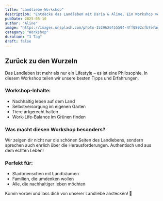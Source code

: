 ```yaml
---
title: "Landliebe-Workshop"
description: "Entdecke das Landleben mit Daria & Aline. Ein Workshop voller Inspiration für alle, die das einfache Leben auf dem Land lieben."
pubDate: 2025-05-10
author: "Aline"
image: "https://images.unsplash.com/photo-1529626455594-4ff0802cfb7e?auto=format&fit=facearea&w=900&h=400&facepad=2&q=80"
category: "Workshop"
duration: "1 Tag"
draft: false
---
```


## Zurück zu den Wurzeln

Das Landleben ist mehr als nur ein Lifestyle – es ist eine Philosophie. In diesem Workshop teilen wir unsere besten Tipps und Erfahrungen.

### Workshop-Inhalte:

- Nachhaltig leben auf dem Land
- Selbstversorgung im eigenen Garten
- Tiere artgerecht halten
- Work-Life-Balance im Grünen finden

### Was macht diesen Workshop besonders?

Wir zeigen dir nicht nur die schönen Seiten des Landlebens, sondern sprechen auch ehrlich über die Herausforderungen. Authentisch und aus dem echten Leben!

### Perfekt für:

- Stadtmenschen mit Landträumen
- Familien, die umdenken wollen
- Alle, die nachhaltiger leben möchten

Komm vorbei und lass dich von unserer Landliebe anstecken! 🌾

